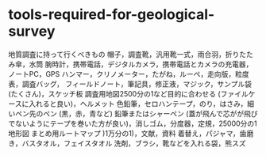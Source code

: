 # tools-required-for-geological-survey
地質調査に持って行くべきもの
帽子，調査靴，汎用靴一式，雨合羽，折りたたみ傘，水筒
腕時計，携帯電話，デジタルカメラ，携帯電話とカメラの充電器，ノートPC，GPS
ハンマー，クリノメーター，たがね，ルーペ，走向版，粒度表，調査バッグ，
フィールドノート，筆記具，修正液，マジック，サンプル袋 (たくさん)，スケッチ板
調査用地図2500分の1など目的に合わせる (ファイルケースに入れると良い)，ヘルメット
色鉛筆，セロハンテープ，のり，はさみ，細いペン先のペン (黒，赤，青など)
鉛筆またはシャーペン (蓋が飛んで芯がが飛びでないようにテープを巻いた方が良い)，消しゴム，分度器，定規，25000分の1地形図
まとめ用ルートマップ )1万分の1)，文献，資料
着替え，パジャマ，歯磨き，バスタオル，フェイスタオル
洗剤，ブラシ，靴などを入れる袋，熊スズ


